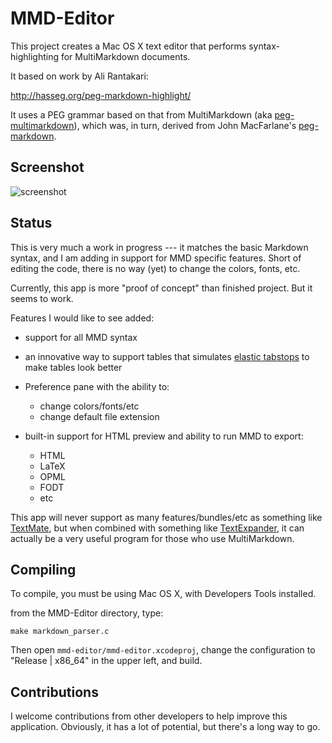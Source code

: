 # MMD-Editor #

This project creates a Mac OS X text editor that performs syntax-highlighting
for MultiMarkdown documents.

It based on work by Ali Rantakari:

<http://hasseg.org/peg-markdown-highlight/>

It uses a PEG grammar based on that from MultiMarkdown (aka
[peg-multimarkdown](https://github.com/fletcher/peg-multimarkdown)), which
was, in turn, derived from John MacFarlane's
[peg-markdown](https://github.com/jgm/peg-markdown).


## Screenshot ##

![screenshot](http://fletcherpenney.net/2011/06/mmd-editor.png)


## Status ##

This is very much a work in progress --- it matches the basic Markdown syntax,
and I am adding in support for MMD specific features. Short of editing the
code, there is no way (yet) to change the colors, fonts, etc.

Currently, this app is more "proof of concept" than finished project. But it
seems to work.

Features I would like to see added:

* support for all MMD syntax

* an innovative way to support tables that simulates [elastic
  tabstops](http://nickgravgaard.com/elastictabstops/) to make tables look
  better

* Preference pane with the ability to:
	* change colors/fonts/etc
	* change default file extension

* built-in support for HTML preview and ability to run MMD to export:
	* HTML
	* LaTeX
	* OPML
	* FODT
	* etc

This app will never support as many features/bundles/etc as something like
[TextMate](http://macromates.com/), but when combined with something like
[TextExpander](http://www.smilesoftware.com/TextExpander/), it can actually be
a very useful program for those who use MultiMarkdown.


## Compiling ##

To compile, you must be using Mac OS X, with Developers Tools installed.

from the MMD-Editor directory, type:

	make markdown_parser.c

Then open `mmd-editor/mmd-editor.xcodeproj`, change the configuration to
"Release | x86_64" in the upper left, and build.


## Contributions ##

I welcome contributions from other developers to help improve this
application. Obviously, it has a lot of potential, but there's a long way to
go.
